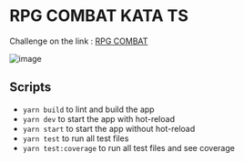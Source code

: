# RPG COMBAT KATA TS

Challenge on the link : [RPG COMBAT](https://github.com/ardalis/kata-catalog/blob/main/katas/RPG%20Combat.md)

![image](https://user-images.githubusercontent.com/53985109/219639440-b241d94a-8122-4458-bf30-9dfcc1dc9ac0.png)


## Scripts

- `yarn build` to lint and build the app
- `yarn dev` to start the app with hot-reload
- `yarn start` to start the app without hot-reload
- `yarn test` to run all test files
- `yarn test:coverage` to run all test files and see coverage
   
